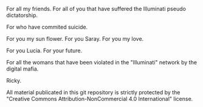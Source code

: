 For all my friends. For all of you that have suffered the Illuminati pseudo dictatorship.

For who have commited suicide.

For you my sun flower. For you Saray. For you my love.

For you Lucia. For your future.

For all the womans that have been violated in the "Illuminati" network by the digital mafia.

Ricky.

All material publicated in this git repository is strictly protected by the "Creative Commons Attribution-NonCommercial 4.0 International" license.
